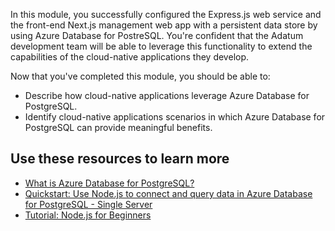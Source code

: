 In this module, you successfully configured the Express.js web service and the front-end Next.js management web app with a persistent data store by using Azure Database for PostreSQL. You're confident that the Adatum development team will be able to leverage this functionality to extend the capabilities of the cloud-native applications they develop.

Now that you've completed this module, you should be able to:

* Describe how cloud-native applications leverage Azure Database for PostgreSQL.
* Identify cloud-native applications scenarios in which Azure Database for PostgreSQL can provide meaningful benefits.

## Use these resources to learn more

* [What is Azure Database for PostgreSQL?](https://docs.microsoft.com/azure/postgresql/overview?azure-portal=true)
* [Quickstart: Use Node.js to connect and query data in Azure Database for PostgreSQL - Single Server](https://docs.microsoft.com/en-us/azure/postgresql/connect-nodejs?azure-portal=true)
* [Tutorial: Node.js for Beginners](https://docs.microsoft.com/en-us/windows/dev-environment/javascript/nodejs-beginners-tutorial?azure-portal=true)
